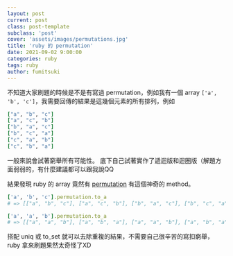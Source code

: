 ```yaml
---
layout: post
current: post
class: post-template
subclass: 'post'
cover: 'assets/images/permutations.jpg'
title: 'ruby 的 permutation'
date: 2021-09-02 9:00:00
categories: ruby
tags: ruby
author: fumitsuki
---
```


不知道大家刷題的時候是不是有寫過 permutation，例如我有一個 array `['a', 'b', 'c']`，我需要回傳的結果是這幾個元素的所有排列，例如

```ruby
["a", "b", "c"]
["a", "c", "b"]
["b", "a", "c"]
["b", "c", "a"]
["c", "a", "b"]
["c", "b", "a"]
```

一般來說會試著窮舉所有可能性。
底下自己試著實作了遞迴版和迴圈版（解題方面弱弱的，有什麼建議都可以跟我說QQ

<script src="https://gist.github.com/requiemformemories/305600eaf585d3467536aa266497e462.js"></script>


結果發現 ruby 的 array 竟然有 [permutation](https://www.rubydoc.info/stdlib/core/Array:permutation) 有這個神奇的 method。

```ruby
['a', 'b', 'c'].permutation.to_a
# => [["a", "b", "c"], ["a", "c", "b"], ["b", "a", "c"], ["b", "c", "a"], ["c", "a", "b"], ["c", "b", "a"]]

['a', 'a', 'b'].permutation.to_a
# => [["a", "a", "b"], ["a", "b", "a"], ["a", "a", "b"], ["a", "b", "a"], ["b", "a", "a"], ["b", "a", "a"]]
```

搭配 uniq 或 to_set 就可以去除重複的結果，不需要自己很辛苦的寫扣窮舉，ruby 拿來刷題果然太奇怪了XD
